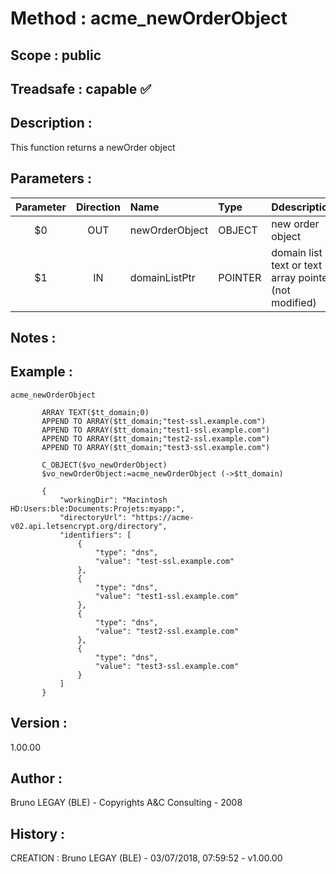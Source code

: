 ﻿# **Method :** acme_newOrderObject## **Scope :** public## **Treadsafe :** capable ✅ ## **Description :** This function returns a newOrder object## **Parameters :** | Parameter | Direction | Name | Type | Ddescription | |:----:|:----:|:----|:----|:----| | $0 | OUT | newOrderObject | OBJECT | new order object | | $1 | IN | domainListPtr | POINTER | domain list text or text array pointer (not modified) | ## **Notes :** ## **Example :** ```acme_newOrderObject              ARRAY TEXT($tt_domain;0)       APPEND TO ARRAY($tt_domain;"test-ssl.example.com")       APPEND TO ARRAY($tt_domain;"test1-ssl.example.com")       APPEND TO ARRAY($tt_domain;"test2-ssl.example.com")       APPEND TO ARRAY($tt_domain;"test3-ssl.example.com")              C_OBJECT($vo_newOrderObject)       $vo_newOrderObject:=acme_newOrderObject (->$tt_domain)             {           "workingDir": "Macintosh HD:Users:ble:Documents:Projets:myapp:",           "directoryUrl": "https://acme-v02.api.letsencrypt.org/directory",           "identifiers": [               {                   "type": "dns",                   "value": "test-ssl.example.com"               },               {                   "type": "dns",                   "value": "test1-ssl.example.com"               },               {                   "type": "dns",                   "value": "test2-ssl.example.com"               },               {                   "type": "dns",                   "value": "test3-ssl.example.com"               }           ]       }```## **Version :** 1.00.00## **Author :** Bruno LEGAY (BLE) - Copyrights A&C Consulting - 2008## **History :**  CREATION : Bruno LEGAY (BLE) - 03/07/2018, 07:59:52 - v1.00.00